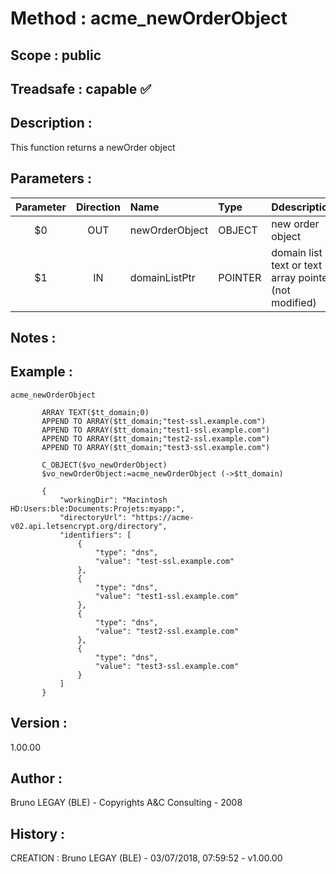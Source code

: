 ﻿# **Method :** acme_newOrderObject## **Scope :** public## **Treadsafe :** capable ✅ ## **Description :** This function returns a newOrder object## **Parameters :** | Parameter | Direction | Name | Type | Ddescription | |:----:|:----:|:----|:----|:----| | $0 | OUT | newOrderObject | OBJECT | new order object | | $1 | IN | domainListPtr | POINTER | domain list text or text array pointer (not modified) | ## **Notes :** ## **Example :** ```acme_newOrderObject              ARRAY TEXT($tt_domain;0)       APPEND TO ARRAY($tt_domain;"test-ssl.example.com")       APPEND TO ARRAY($tt_domain;"test1-ssl.example.com")       APPEND TO ARRAY($tt_domain;"test2-ssl.example.com")       APPEND TO ARRAY($tt_domain;"test3-ssl.example.com")              C_OBJECT($vo_newOrderObject)       $vo_newOrderObject:=acme_newOrderObject (->$tt_domain)             {           "workingDir": "Macintosh HD:Users:ble:Documents:Projets:myapp:",           "directoryUrl": "https://acme-v02.api.letsencrypt.org/directory",           "identifiers": [               {                   "type": "dns",                   "value": "test-ssl.example.com"               },               {                   "type": "dns",                   "value": "test1-ssl.example.com"               },               {                   "type": "dns",                   "value": "test2-ssl.example.com"               },               {                   "type": "dns",                   "value": "test3-ssl.example.com"               }           ]       }```## **Version :** 1.00.00## **Author :** Bruno LEGAY (BLE) - Copyrights A&C Consulting - 2008## **History :**  CREATION : Bruno LEGAY (BLE) - 03/07/2018, 07:59:52 - v1.00.00